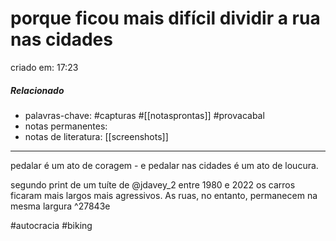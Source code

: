 # porque ficou mais difícil dividir a rua nas cidades
criado em: 17:23

##### Relacionado
- palavras-chave: #capturas #[[notasprontas]] #provacabal
- notas permanentes:
- notas de literatura: [[screenshots]]


---


pedalar é um ato de coragem - e pedalar nas cidades é um ato de loucura.

segundo print de um tuíte de @jdavey_2 entre 1980 e 2022 os carros ficaram mais largos mais agressivos. As ruas, no entanto, permanecem na mesma largura ^27843e

#autocracia
#biking